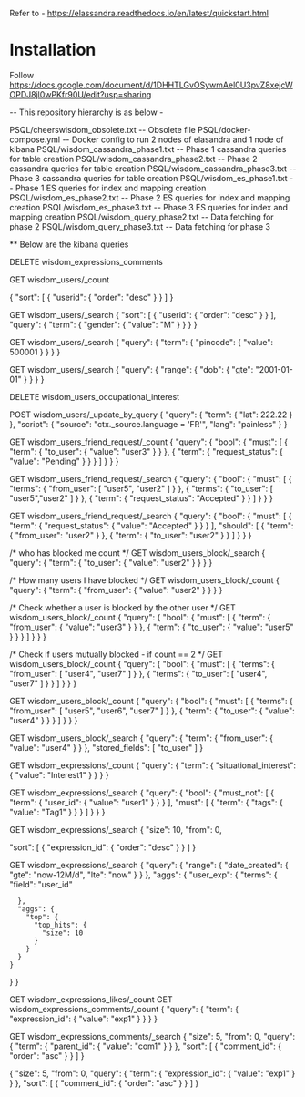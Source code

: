 Refer to - https://elassandra.readthedocs.io/en/latest/quickstart.html

# Installation
Follow https://docs.google.com/document/d/1DHHTLGvOSywmAel0U3pvZ8xejcWOPDJ8jl0wPKfr90U/edit?usp=sharing

-- This repository hierarchy is as below -

PSQL/cheerswisdom_obsolete.txt          -- Obsolete file
PSQL/docker-compose.yml                 -- Docker config to run 2 nodes of elasandra and 1 node of kibana
PSQL/wisdom_cassandra_phase1.txt        -- Phase 1 cassandra queries for table creation
PSQL/wisdom_cassandra_phase2.txt        -- Phase 2 cassandra queries for table creation
PSQL/wisdom_cassandra_phase3.txt        -- Phase 3 cassandra queries for table creation
PSQL/wisdom_es_phase1.txt               -- Phase 1 ES queries for index and mapping creation
PSQL/wisdom_es_phase2.txt               -- Phase 2 ES queries for index and mapping creation
PSQL/wisdom_es_phase3.txt               -- Phase 3 ES queries for index and mapping creation
PSQL/wisdom_query_phase2.txt            -- Data fetching for phase 2
PSQL/wisdom_query_phase3.txt            -- Data fetching for phase 3



** Below are the kibana queries

DELETE wisdom_expressions_comments

GET wisdom_users/_count

{
  "sort": [
    {
      "userid": {
        "order": "desc"
      }
    }
  ]
}

GET wisdom_users/_search
{
  "sort": [
    {
      "userid": {
        "order": "desc"
      }
    }
  ],
  "query": {
    "term": {
      "gender": {
        "value": "M"
      }
    }
  }
}

GET wisdom_users/_search
{
  "query": {
    "term": {
      "pincode": {
        "value": 500001
      }
    }
  }
}

GET wisdom_users/_search
{
  "query": {
    "range": {
      "dob": {
        "gte": "2001-01-01"
      }
    }
  }
}

DELETE wisdom_users_occupational_interest

POST wisdom_users/_update_by_query
{
  "query": {
    "term": {
      "lat": 222.22
    }
  },
  "script": {
    "source": "ctx._source.language = 'FR'",
    "lang": "painless"
  }
}

GET wisdom_users_friend_request/_count
{
  "query": {
    "bool": {
      "must": [
        {
          "term": {
            "to_user": {
              "value": "user3"
            }
          }
        },
        {
          "term": {
            "request_status": {
              "value": "Pending"
            }
          }
        }
      ]
    }
  }
}

GET wisdom_users_friend_request/_search
{
  "query": {
    "bool": {
      "must": [
        {
          "terms": {
            "from_user": [
              "user5",
              "user2"
            ]
          }
        },
        {
          "terms": {
            "to_user": [
              "user5","user2"
            ]
          }
        },
        {
          "term": {
            "request_status": "Accepted"
          }
        }
      ]
    }
  }
}

GET wisdom_users_friend_request/_search
{
  "query": {
    "bool": {
      "must": [
        {
          "term": {
            "request_status": {
              "value": "Accepted"
            }
          }
        }
      ], 
      "should": [
        {
          "term": {
            "from_user": "user2"
          }
        },
        {
          "term": {
            "to_user": "user2"
          }
        }
      ]
    }
  }
}


/* who has blocked me count */
GET wisdom_users_block/_search
{
  "query": {
    "term": {
      "to_user": {
        "value": "user2"
      }
    }
  }
}

/* How many users I have blocked */
GET wisdom_users_block/_count
{
  "query": {
    "term": {
      "from_user": {
        "value": "user2"
      }
    }
  }
}

/* Check whether a user is blocked by the other user */
GET wisdom_users_block/_count
{
  "query": {
    "bool": {
      "must": [
        {
          "term": {
            "from_user": {
              "value": "user3"
            }
          }
        },
        {
          "term": {
            "to_user": {
              "value": "user5"
            }
          }
        }
      ]
    }
  }
}

/* Check if users mutually blocked - if count == 2 */
GET wisdom_users_block/_count
{
  "query": {
    "bool": {
      "must": [
        {
          "terms": {
            "from_user": [
              "user4",
              "user7"
            ]
          }
        },
        {
          "terms": {
            "to_user": [
              "user4",
              "user7"
            ]
          }
        }
      ]
    }
  }
}


GET wisdom_users_block/_count
{
  "query": {
    "bool": {
      "must": [
        {
          "terms": {
            "from_user": [
              "user5",
              "user6",
              "user7"
            ]
          }
        },
        {
          "term": {
            "to_user": {
              "value": "user4"
            }
          }
        }
      ]
    }
  }
}

GET wisdom_users_block/_search
{
  "query": {
    "term": {
      "from_user": {
        "value": "user4"
      }
    }
  },
  "stored_fields": [
    "to_user"
  ]
}

GET wisdom_expressions/_count
{
  "query": {
    "term": {
      "situational_interest": {
        "value": "Interest1"
      }
    }
  }
}

GET wisdom_expressions/_search
{
  "query": {
    "bool": {
      "must_not": [
        {
          "term": {
            "user_id": {
              "value": "user1"
            }
          }
        }
      ],
      "must": [
        {
          "term": {
            "tags": {
              "value": "Tag1"
            }
          }
        }
      ]
    }
  }
}

GET wisdom_expressions/_search
{
  "size": 10,
  "from": 0, 
  
  "sort": [
    {
      "expression_id": {
        "order": "desc"
      }
    }
  ]
}

GET wisdom_expressions/_search
{
  "query": {
    "range": {
      "date_created": {
        "gte": "now-12M/d",
        "lte": "now"
      }
    }
  },
  "aggs": {
    "user_exp": {
      "terms": {
        "field": "user_id"
        
      },
      "aggs": {
        "top": {
          "top_hits": {
            "size": 10
          }
        }
      }
    }
  }
}

GET wisdom_expressions_likes/_count
GET wisdom_expressions_comments/_count
{
  "query": {
    "term": {
      "expression_id": {
        "value": "exp1"
      }
    }
  }
}

GET wisdom_expressions_comments/_search
{
    "size": 5,
    "from": 0, 
    "query": {
      "term": {
        "parent_id": {
          "value": "com1"
        }
      }
    },
    "sort": [
      {
        "comment_id": {
          "order": "asc"
        }
      }
    ]
  }

{
  "size": 5,
  "from": 0, 
  "query": {
    "term": {
      "expression_id": {
        "value": "exp1"
      }
    }
  },
  "sort": [
    {
      "comment_id": {
        "order": "asc"
      }
    }
  ]
}
